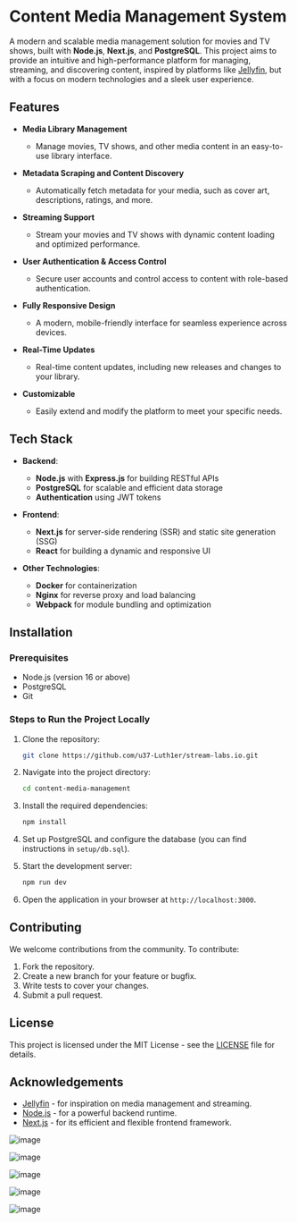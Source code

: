# Content Media Management System

A modern and scalable media management solution for movies and TV shows, built with **Node.js**, **Next.js**, and **PostgreSQL**. This project aims to provide an intuitive and high-performance platform for managing, streaming, and discovering content, inspired by platforms like [Jellyfin](https://jellyfin.org/), but with a focus on modern technologies and a sleek user experience.

## Features

- **Media Library Management**  
  - Manage movies, TV shows, and other media content in an easy-to-use library interface.
  
- **Metadata Scraping and Content Discovery**  
  - Automatically fetch metadata for your media, such as cover art, descriptions, ratings, and more.
  
- **Streaming Support**  
  - Stream your movies and TV shows with dynamic content loading and optimized performance.
  
- **User Authentication & Access Control**  
  - Secure user accounts and control access to content with role-based authentication.
  
- **Fully Responsive Design**  
  - A modern, mobile-friendly interface for seamless experience across devices.
  
- **Real-Time Updates**  
  - Real-time content updates, including new releases and changes to your library.
  
- **Customizable**  
  - Easily extend and modify the platform to meet your specific needs.

## Tech Stack

- **Backend**:  
  - **Node.js** with **Express.js** for building RESTful APIs
  - **PostgreSQL** for scalable and efficient data storage
  - **Authentication** using JWT tokens

- **Frontend**:  
  - **Next.js** for server-side rendering (SSR) and static site generation (SSG)
  - **React** for building a dynamic and responsive UI
  
- **Other Technologies**:  
  - **Docker** for containerization  
  - **Nginx** for reverse proxy and load balancing  
  - **Webpack** for module bundling and optimization  

## Installation

### Prerequisites

- Node.js (version 16 or above)
- PostgreSQL
- Git

### Steps to Run the Project Locally

1. Clone the repository:
    ```bash
    git clone https://github.com/u37-Luth1er/stream-labs.io.git
    ```

2. Navigate into the project directory:
    ```bash
    cd content-media-management
    ```

3. Install the required dependencies:
    ```bash
    npm install
    ```

4. Set up PostgreSQL and configure the database (you can find instructions in `setup/db.sql`).

5. Start the development server:
    ```bash
    npm run dev
    ```

6. Open the application in your browser at `http://localhost:3000`.

## Contributing

We welcome contributions from the community. To contribute:

1. Fork the repository.
2. Create a new branch for your feature or bugfix.
3. Write tests to cover your changes.
4. Submit a pull request.

## License

This project is licensed under the MIT License - see the [LICENSE](LICENSE) file for details.

## Acknowledgements

- [Jellyfin](https://jellyfin.org/) - for inspiration on media management and streaming.
- [Node.js](https://nodejs.org/) - for a powerful backend runtime.
- [Next.js](https://nextjs.org/) - for its efficient and flexible frontend framework.


![image](https://github.com/user-attachments/assets/f6b81e36-74a3-4109-beea-dbd986e76ac2)

![image](https://github.com/user-attachments/assets/57755ce4-018c-47ad-8f45-6cbedc496403)

![image](https://github.com/user-attachments/assets/94be993d-d6e7-4810-9259-ab6cee4f9e1b)

![image](https://github.com/user-attachments/assets/e9759ce2-a84e-404f-bc64-41b3b55b33da)

![image](https://github.com/user-attachments/assets/2bcb7a6b-b024-48ab-8acd-75dabded4534)

